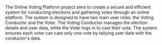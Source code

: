 The Online Voting Platform project aims to create a secure and efficient system for conducting elections and gathering votes through an online platform. The system is designed to have two main user roles: the Voting Conductor and the Voter. The Voting Conductor manages the election details and user data, while the Voter logs in to cast their vote. The system ensures each voter can cast only one vote by tallying user data with the conductor's data.
